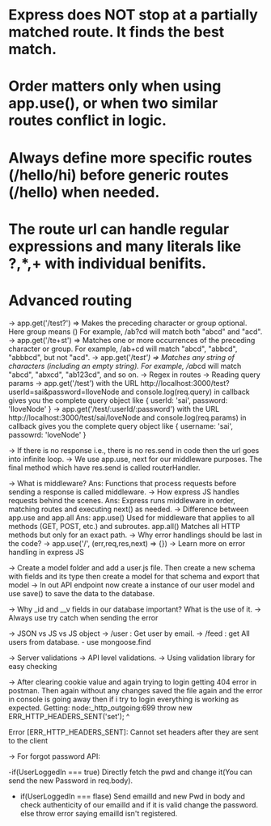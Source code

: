 # Express does NOT stop at a partially matched route. It finds the best match.

# Order matters only when using app.use(), or when two similar routes conflict in logic.

# Always define more specific routes (/hello/hi) before generic routes (/hello) when needed.

# The route url can handle regular expressions and many literals like ?,\*,+ with individual benifits.

# Advanced routing

-> app.get('/test?') => Makes the preceding character or group optional. Here group means ()
For example, /ab?cd will match both "abcd" and "acd".
-> app.get('/te+st') => Matches one or more occurrences of the preceding character or group.
For example, /ab+cd will match "abcd", "abbcd", "abbbcd", but not "acd".
-> app.get('/te*st') => Matches any string of characters (including an empty string).
For example, /ab*cd will match "abcd", "abxcd", "ab123cd", and so on.
-> Regex in routes
-> Reading query params
-> app.get('/test') with the URL http://localhost:3000/test?userId=sai&password=IloveNode and console.log(req.query) in callback gives you the complete query object like { userId: 'sai', password: 'IloveNode' }
-> app.get('/test/:userId/:password') with the URL http://localhost:3000/test/sai/loveNode and console.log(req.params) in callback gives you the complete query object like { username: 'sai', passowrd: 'loveNode' }

-> If there is no response i.e., there is no res.send in code then the url goes into infinite loop.
-> We use app.use, next for our middleware purposes. The final method which have res.send is called routerHandler.

-> What is middleware?
Ans: Functions that process requests before sending a response is called middleware.
-> How express JS handles requests behind the scenes.
Ans: Express runs middleware in order, matching routes and executing next() as needed.
-> Difference between app.use and app.all
Ans: app.use() Used for middleware that applies to all methods (GET, POST, etc.) and subroutes.
app.all() Matches all HTTP methods but only for an exact path.
-> Why error handlings should be last in the code?
-> app.use('/', (err,req,res,next) => {})
-> Learn more on error handling in express JS

-> Create a model folder and add a user.js file. Then create a new schema with fields and its type then create a model for that schema and export that model
-> In out API endpoint now create a instance of our user model and use save() to save the data to the database.

-> Why \_id and \_\_v fields in our database important? What is the use of it.
-> Always use try catch when sending the error

-> JSON vs JS vs JS object
-> /user : Get user by email.
-> /feed : get All users from database. - use mongoose.find

-> Server validations
-> API level validations.
-> Using validation library for easy checking

-> After clearing cookie value and again trying to login getting 404 error in postman. Then again without any changes saved the file again and the error in console is going away then if i try to login everything is working as expected. Getting: node:\_http_outgoing:699
throw new ERR_HTTP_HEADERS_SENT('set');
^

Error [ERR_HTTP_HEADERS_SENT]: Cannot set headers after they are sent to the client

-> For forgot password API:

-if(UserLoggedIn === true) Directly fetch the pwd and change it(You can send the new Password in req.body).

- if(UserLoggedIn === flase) Send emailId and new Pwd in body and check authenticity of our emailId and if it is valid change the password. else throw error saying emailId isn't registered.
